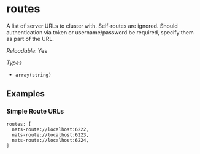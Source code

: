 # routes

A list of server URLs to cluster with. Self-routes are ignored. Should authentication via token or username/password
be required, specify them as part of the URL.

*Reloadable*: Yes

*Types*

- `array(string)`


## Examples

### Simple Route URLs
```
routes: [
  nats-route://localhost:6222,
  nats-route://localhost:6223,
  nats-route://localhost:6224,
]

```

